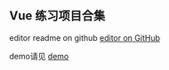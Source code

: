 ## Vue 练习项目合集

editor readme on github [editor on GitHub](https://github.com/wanglei-0707/vue/edit/master/README.md) 

demo请见 [demo](https://wanglei-0707.github.io/vue/)
